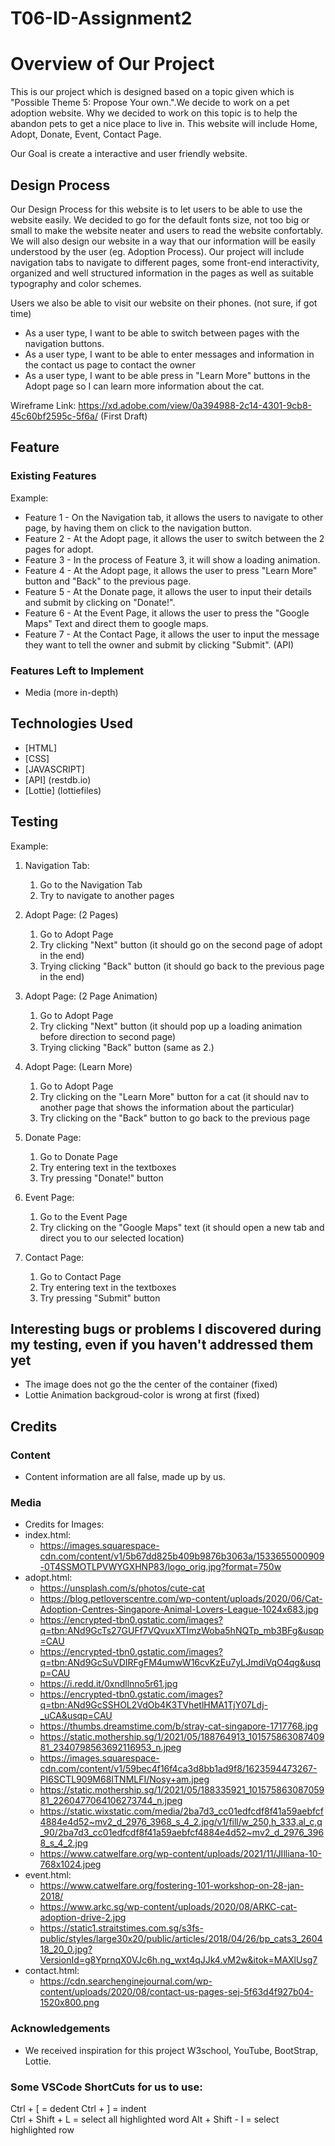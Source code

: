# T06-ID-Assignment2

# Overview of Our Project
This is our project which is designed based on a topic given which is "Possible Theme 5: Propose Your own.".We decide to work on a pet adoption website. Why we decided to work on this topic is to help the abandon pets to get a nice place to live in. This website will include Home, Adopt, Donate, Event, Contact Page.

Our Goal is create a interactive and user friendly website.

## Design Process
Our Design Process for this website is to let users to be able to use the website easily. We decided to go for the default fonts size, not too big or small to make the website neater and users to read the website confortably. We will also design our website in a way that our information will be easily understood by the user (eg. Adoption Process). Our project will include navigation tabs to navigate to different pages, some front-end interactivity, organized and well structured information in the pages as well as suitable typography and color schemes. 

Users we also be able to visit our website on their phones. (not sure, if got time)

- As a user type, I want to be able to switch between pages with the navigation buttons.
- As a user type, I want to be able to enter messages and information in the contact us page to contact the owner
- As a user type, I want to be able press in "Learn More" buttons in the Adopt page so I can learn more 
  information about the cat.

Wireframe Link: https://xd.adobe.com/view/0a394988-2c14-4301-9cb8-45c60bf2595c-5f6a/ (First Draft)

## Feature

### Existing Features
Example:
- Feature 1 - On the Navigation tab, it allows the users to navigate to other page, by having them on click to the
  navigation button.
- Feature 2 - At the Adopt page, it allows the user to switch between the 2 pages for adopt.
- Feature 3 - In the process of Feature 3, it will show a loading animation.
- Feature 4 - At the Adopt page, it allows the user to press "Learn More" button and "Back" to the previous page.
- Feature 5 - At the Donate page, it allows the user to input their details and submit by clicking on "Donate!".
- Feature 6 - At the Event Page, it allows the user to press the "Google Maps" Text and direct them to google maps.
- Feature 7 - At the Contact Page, it allows the user to input the message they want to tell the owner and submit
  by clicking "Submit". (API)

### Features Left to Implement
- Media (more in-depth)

## Technologies Used

- [HTML]
- [CSS]
- [JAVASCRIPT]
- [API] (restdb.io)
- [Lottie] (lottiefiles)


## Testing
Example:
1. Navigation Tab:
    1. Go to the Navigation Tab
    2. Try to navigate to another pages

2. Adopt Page: (2 Pages)
    1. Go to Adopt Page
    2. Try clicking "Next" button
       (it should go on the second page of adopt in the end)
    3. Trying clicking "Back" button 
       (it should go back to the previous page in the end)

3. Adopt Page: (2 Page Animation)
    1. Go to Adopt Page
    2. Try clicking "Next" button
       (it should pop up a loading animation before direction to second page)
    3. Trying clicking "Back" button 
       (same as 2.)

4. Adopt Page: (Learn More)
    1. Go to Adopt Page
    2. Try clicking on the "Learn More" button for a cat
       (it should nav to another page that shows the information about the particular)
    3. Try clicking on the "Back" button to go back to the previous page

5. Donate Page:
    1. Go to Donate Page
    2. Try entering text in the textboxes
    3. Try pressing "Donate!" button

6. Event Page:
    1. Go to the Event Page
    2. Try clicking on the "Google Maps" text
    (it should open a new tab and direct you to our selected location)

7. Contact Page:
    1. Go to Contact Page
    2. Try entering text in the textboxes
    3. Try pressing "Submit" button

## Interesting bugs or problems I discovered during my testing, even if you haven't addressed them yet

- The image does not go the the center of the container (fixed)
- Lottie Animation backgroud-color is wrong at first (fixed)

## Credits

### Content
- Content information are all false, made up by us.

### Media
- Credits for
  Images:
- index.html:
    - https://images.squarespace-cdn.com/content/v1/5b67dd825b409b9876b3063a/1533655000909-0T4SSMOTLPVWYGXHNP83/logo_orig.jpg?format=750w
- adopt.html:
    - https://unsplash.com/s/photos/cute-cat
    - https://blog.petloverscentre.com/wp-content/uploads/2020/06/Cat-Adoption-Centres-Singapore-Animal-Lovers-League-1024x683.jpg 
    - https://encrypted-tbn0.gstatic.com/images?q=tbn:ANd9GcTs27GUFf7VQvuxXTImzWoba5hNQTp_mb3BFg&usqp=CAU
    - https://encrypted-tbn0.gstatic.com/images?q=tbn:ANd9GcSuVDIRFgFM4umwW16cvKzEu7yLJmdiVqO4qg&usqp=CAU
    - https://i.redd.it/0xndllnno5r61.jpg
    - https://encrypted-tbn0.gstatic.com/images?q=tbn:ANd9GcSSHOL2VdOb4K3TVhetlHMA1TjY07Ldj-_uCA&usqp=CAU
    - https://thumbs.dreamstime.com/b/stray-cat-singapore-1717768.jpg
    - https://static.mothership.sg/1/2021/05/188764913_10157586308740981_2340798563692116953_n.jpeg
    - https://images.squarespace-cdn.com/content/v1/59bec4f16f4ca3d8bb1ad9f8/1623594473267-PI6SCTL909M68ITNMLFI/Nosy+am.jpeg
    - https://static.mothership.sg/1/2021/05/188335921_10157586308705981_2260477064106273744_n.jpeg
    - https://static.wixstatic.com/media/2ba7d3_cc01edfcdf8f41a59aebfcf4884e4d52~mv2_d_2976_3968_s_4_2.jpg/v1/fill/w_250,h_333,al_c,q_90/2ba7d3_cc01edfcdf8f41a59aebfcf4884e4d52~mv2_d_2976_3968_s_4_2.jpg
    - https://www.catwelfare.org/wp-content/uploads/2021/11/JIlliana-10-768x1024.jpeg
- event.html:
    - https://www.catwelfare.org/fostering-101-workshop-on-28-jan-2018/
    - https://www.arkc.sg/wp-content/uploads/2020/08/ARKC-cat-adoption-drive-2.jpg
    - https://static1.straitstimes.com.sg/s3fs-public/styles/large30x20/public/articles/2018/04/26/bp_cats3_260418_20_0.jpg?VersionId=g8YprnqX0VJc6h.ng_wxt4qJJk4.vM2w&itok=MAXlUsg7
- contact.html:
    - https://cdn.searchenginejournal.com/wp-content/uploads/2020/08/contact-us-pages-sej-5f63d4f927b04-1520x800.png



### Acknowledgements
- We received inspiration for this project W3school, YouTube, BootStrap, Lottie.


### Some VSCode ShortCuts for us to use:
Ctrl + [ = dedent
Ctrl + ] = indent  
Ctrl + Shift + L = select all highlighted word
Alt + Shift - I = select highlighted row